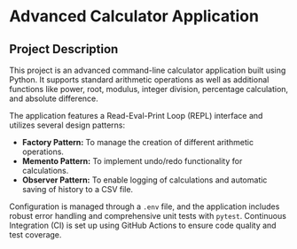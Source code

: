 # Advanced Calculator Application

## Project Description

This project is an advanced command-line calculator application built using Python. It supports standard arithmetic operations as well as additional functions like power, root, modulus, integer division, percentage calculation, and absolute difference.

The application features a Read-Eval-Print Loop (REPL) interface and utilizes several design patterns:
* **Factory Pattern:** To manage the creation of different arithmetic operations.
* **Memento Pattern:** To implement undo/redo functionality for calculations.
* **Observer Pattern:** To enable logging of calculations and automatic saving of history to a CSV file.

Configuration is managed through a `.env` file, and the application includes robust error handling and comprehensive unit tests with `pytest`. Continuous Integration (CI) is set up using GitHub Actions to ensure code quality and test coverage.